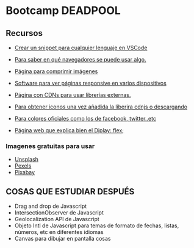 # Bootcamp DEADPOOL

## Recursos

* [Crear un snippet para cualquier lenguaje en VSCode](https://snippet-generator.app/)
  
* [Para saber en qué navegadores se puede usar algo.](https://caniuse.com/)
  
* [Página para comprimir imágenes](https://squoosh.app/)

* [Software para ver páginas responsive en varios dispositivos](https://responsively.app/)

* [Página con CDNs para usar librerías externas.](https://cdnjs.com/)

* [Para obtener iconos una vez añadida la liberira cdnjs o descargando](https://fontawesome.com/icons/)

* [Para colores oficiales como los de facebook, twitter..etc](https://brandcolors.net/)

* [Página web que explica bien el Diplay: flex;](https://css-tricks.com/snippets/css/a-guide-to-flexbox/)

### Imagenes gratuitas para usar

* [Unsplash](https://unsplash.com/es)
* [Pexels](https://www.pexels.com/es-es/)
* [Pixabay](https://pixabay.com/es/)


## COSAS QUE ESTUDIAR DESPUÉS

* Drag and drop de Javascript
* IntersectionObserver de Javascript
* Geolocalization API de Javascript
* Objeto Intl de Javascript para temas de formato de fechas, listas, números, etc en diferentes idiomas
* Canvas para dibujar en pantalla cosas
